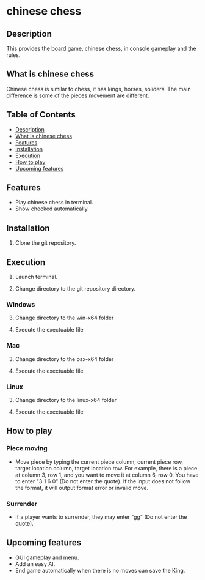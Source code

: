 # chinese chess

## Description

This provides the board game, chinese chess, in console gameplay and the rules.

## What is chinese chess

Chinese chess is similar to chess, it has kings, horses, soliders. The main difference is some of the pieces movement are different. 

## Table of Contents

- [Description](#Description)
- [What is chinese chess](#What-is-chinese-chess)
- [Features](#Features)
- [Installation](#installation)
- [Execution](#execution)
- [How to play](#how-to-play)
- [Upcoming features](#upcoming-features)


## Features

- Play chinese chess in terminal.
- Show checked automatically.

## Installation

1. Clone the git repository.

## Execution

1. Launch terminal.

2. Change directory to the git repository directory.

### Windows

3. Change directory to the win-x64 folder

4. Execute the exectuable file

### Mac

3. Change directory to the osx-x64 folder

4. Execute the exectuable file

### Linux

3. Change directory to the linux-x64 folder

4. Execute the exectuable file

## How to play

### Piece moving

- Move piece by typing the current piece column, current piece row, target location column, target location row. For example, there is a piece at column 3, row 1, and you want to move it at column 6, row 0. You have to enter "3 1 6 0" (Do not enter the quote). If the input does not follow the format, it will output format error or invalid move.

### Surrender

- If a player wants to surrender, they may enter "gg" (Do not enter the quote).

## Upcoming features

- GUI gameplay and menu.
- Add an easy AI.
- End game automatically when there is no moves can save the King.